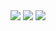 <img src="https://hits.seeyoufarm.com/api/count/incr/badge.svg?url=https%3A%2F%2Fgithub.com%2F{mephisto419}1212%2Fhit-counter" />

<img src="https://github-readme-stats.vercel.app/api?username=mephisto419" />
<img src="https://github-readme-stats.vercel.app/api/top-langs/?username=mephisto419" />
<!---
mephisto419/mephisto419 is a ✨ special ✨ repository because its `README.md` (this file) appears on your GitHub profile.
You can click the Preview link to take a look at your changes.
--->
